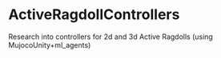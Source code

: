 # ActiveRagdollControllers
Research into controllers for 2d and 3d Active Ragdolls (using MujocoUnity+ml_agents)
